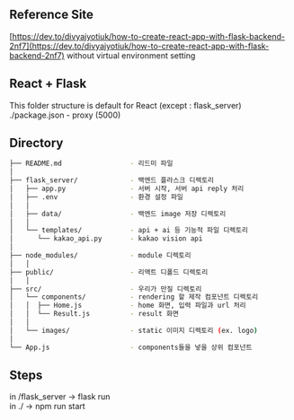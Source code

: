 ## Reference Site

[https://dev.to/divyajyotiuk/how-to-create-react-app-with-flask-backend-2nf7](https://dev.to/divyajyotiuk/how-to-create-react-app-with-flask-backend-2nf7)
without virtual environment setting

## React + Flask

This folder structure is default for React (except : flask_server)
./package.json - proxy (5000)

## Directory
```bash
├── README.md                 - 리드미 파일
│
├── flask_server/             - 백엔드 플라스크 디렉토리
│   ├── app.py                - 서버 시작, 서버 api reply 처리
│   ├── .env                  - 환경 설정 파일
│   │
│   ├── data/                 - 백엔드 image 저장 디렉토리
│   │ 
│   └── templates/            - api + ai 등 기능적 파일 디렉토리
│      └── kakao_api.py       - kakao vision api
│ 
├── node_modules/             - module 디렉토리
│   │ 
├── public/                   - 리액트 디폴드 디렉토리
│   │ 
├── src/                      - 우리가 만질 디렉토리
│   └── components/           - rendering 할 제작 컴포넌트 디렉토리
│   │  ├── Home.js            - home 화면, 입력 파일과 url 처리
│   │  └── Result.js          - result 화면
│   │
│   └── images/               - static 이미지 디렉토리 (ex. logo)
│
└── App.js                    - components들을 넣을 상위 컴포넌트
```

## Steps

in /flask_server  -> flask run  
in ./             -> npm run start  
